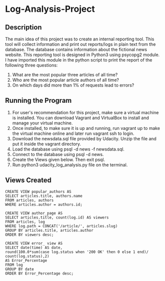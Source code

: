 # Log-Analysis-Project

## Description

The main idea of this project was to create an internal reporting tool. This tool will collect information and print out reports/logs in plain text from the database. The database contains information about the fictional news website. This reporting tool is designed in Python3 using psycopg2 module. I have imported this module in the python script to print the report of the following three questions:

   1. What are the most popular three articles of all time?
   2. Who are the most popular article authors of all time?
   3. On which days did more than 1% of requests lead to errors?

## Running the Program 

  1. For user's recommendation for this project, make sure a virtual machine is installed. You can download Vagrant and VirtualBox to install and manage your virtual machine.
  2. Once installed, to make sure it is up and running, run vagrant up to make the virtual machine online and later run vagrant ssh to login. 
  3. Download the newsdata.sql file provided by Udacity. Unzip the file and put it inside the vagrant directory. 
  4. Load the database using psql -d news -f newsdata.sql.
  5. Connect to the database using psql -d news.
  6. Create the Views given below. Then exit psql.
  7. Run python3 udacity_log_analysis.py file on the terminal. 
  
## Views Created
    
    CREATE VIEW popular_authors AS
    SELECT articles.title, authors.name
    FROM articles, authors
    WHERE articles.author = authors.id;

    CREATE VIEW author_page AS
    SELECT articles.title, count(log.id) AS viewers
    FROM articles, log
    WHERE log.path = CONCAT('/article/', articles.slug)
    GROUP BY articles.title, articles.author
    ORDER BY viewers desc;

    CREATE VIEW error_ view AS
    SELECT date(time) AS date, 
    round(100.0*sum(case log.status when '200 OK' then 0 else 1 end)/ count(log.status),2) 
    AS Error_Percentage 
    FROM log
    GROUP BY date
    ORDER BY Error_Percentage desc;
